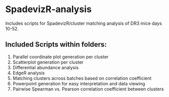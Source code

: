 # SpadevizR-analysis
Includes scripts for SpadevizR/cluster matching analysis of DR3 mice days 10-52. 

## Included Scripts within folders:
1) Parallel coordinate plot generation per cluster
2) Scatterplot generation per cluster
3) Differential abundance analysis
4) EdgeR analysis
5) Matching clusters across batches based on correlation coefficient
6) Powerpoint generation for easy interpretation and data viewing
7) Pairwise Spearman vs. Pearson correlation coefficient between clusters
